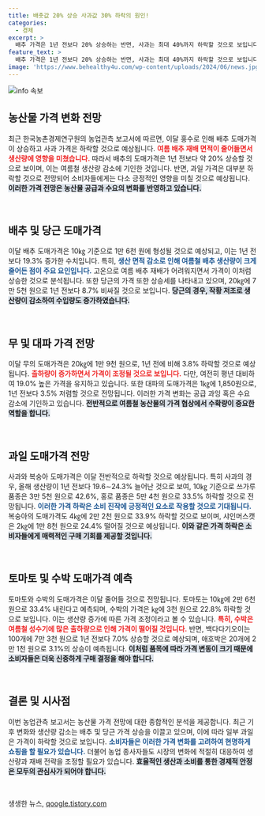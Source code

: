```yaml
---
title: 배춧값 20% 상승 사과값 30% 하락의 원인!
categories:
  - 경제
excerpt: >
  배추 가격은 1년 전보다 20% 상승하는 반면, 사과는 최대 40%까지 하락할 것으로 보입니다! 농작물 가격 변화의 비밀, 지금 바로 확인하세요!
feature_text: >
  배추 가격은 1년 전보다 20% 상승하는 반면, 사과는 최대 40%까지 하락할 것으로 보입니다! 농작물 가격 변화의 비밀, 지금 바로 확인하세요!
image: 'https://www.behealthy4u.com/wp-content/uploads/2024/06/news.jpg'
---
```


<p><img src="https://www.behealthy4u.com/wp-content/uploads/2024/06/news.jpg" alt="info 속보" /></p>

<h2 data-ke-size="size26">농산물 가격 변화 전망</h2>

<p data-ke-size="size16">최근 한국농촌경제연구원의 농업관측 보고서에 따르면, 이달 홍수로 인해 배추 도매가격이 상승하고 사과 가격은 하락할 것으로 예상됩니다. <b><span style="color: #ee2323;">여름 배추 재배 면적이 줄어들면서 생산량에 영향을 미쳤습니다.</span></b> 따라서 배추의 도매가격은 1년 전보다 약 20% 상승할 것으로 보이며, 이는 여름철 생산량 감소에 기인한 것입니다. 반면, 과일 가격은 대부분 하락할 것으로 전망되어 소비자들에게는 다소 긍정적인 영향을 미칠 것으로 예상됩니다. <b><span style="background-color: #21538527;">이러한 가격 전망은 농산물 공급과 수요의 변화를 반영하고 있습니다.</span></b></p>

<p data-ke-size="size16">&nbsp;</p>

<h2 data-ke-size="size26">배추 및 당근 도매가격</h2>

<p data-ke-size="size16">이달 배추 도매가격은 10㎏ 기준으로 1만 6천 원에 형성될 것으로 예상되고, 이는 1년 전보다 19.3% 증가한 수치입니다. 특히, <b><span style="color: #1a5490;">생산 면적 감소로 인해 여름철 배추 생산량이 크게 줄어든 점이 주요 요인입니다.</span></b> 고온으로 여름 배추 재배가 어려워지면서 가격이 이처럼 상승한 것으로 분석됩니다. 또한 당근의 가격 또한 상승세를 나타내고 있으며, 20㎏에 7만 5천 원으로 1년 전보다 8.7% 비싸질 것으로 보입니다. <b><span style="background-color: #21538527;">당근의 경우, 작황 저조로 생산량이 감소하여 수입량도 증가하였습니다.</span></b></p>

<p data-ke-size="size16">&nbsp;</p>

<h2 data-ke-size="size26">무 및 대파 가격 전망</h2>

<p data-ke-size="size16">이달 무의 도매가격은 20㎏에 1만 9천 원으로, 1년 전에 비해 3.8% 하락할 것으로 예상됩니다. <b><span style="color: #ee2323;">출하량이 증가하면서 가격이 조정될 것으로 보입니다.</span></b> 다만, 여전히 평년 대비하여 19.0% 높은 가격을 유지하고 있습니다. 또한 대파의 도매가격은 1㎏에 1,850원으로, 1년 전보다 3.5% 저렴할 것으로 전망됩니다. 이러한 가격 변화는 공급 과잉 혹은 수요 감소에 기인하고 있습니다. <b><span style="background-color: #21538527;">전반적으로 여름철 농산물의 가격 협상에서 수확량이 중요한 역할을 합니다.</span></b></p>

<p data-ke-size="size16">&nbsp;</p>

<h2 data-ke-size="size26">과일 도매가격 전망</h2>

<p data-ke-size="size16">사과와 복숭아 도매가격은 이달 전반적으로 하락할 것으로 예상됩니다. 특히 사과의 경우, 올해 생산량이 1년 전보다 19.6∼24.3% 늘어난 것으로 보여, 10㎏ 기준으로 쓰가루 품종은 3만 5천 원으로 42.6%, 홍로 품종은 5만 4천 원으로 33.5% 하락할 것으로 전망됩니다. <b><span style="color: #1a5490;">이러한 가격 하락은 소비 진작에 긍정적인 요소로 작용할 것으로 기대됩니다.</span></b> 복숭아의 도매가격도 4㎏에 2만 2천 원으로 33.9% 하락할 것으로 보이며, 샤인머스캣은 2㎏에 1만 8천 원으로 24.4% 떨어질 것으로 예상됩니다. <b><span style="background-color: #21538527;">이와 같은 가격 하락은 소비자들에게 매력적인 구매 기회를 제공할 것입니다.</span></b></p>

<p data-ke-size="size16">&nbsp;</p>

<h2 data-ke-size="size26">토마토 및 수박 도매가격 예측</h2>

<p data-ke-size="size16">토마토와 수박의 도매가격은 이달 줄어들 것으로 전망됩니다. 토마토는 10㎏에 2만 6천 원으로 33.4% 내린다고 예측되며, 수박의 가격은 ㎏에 3천 원으로 22.8% 하락할 것으로 보입니다. 이는 생산량 증가에 따른 가격 조정이라고 볼 수 있습니다. <b><span style="color: #ee2323;">특히, 수박은 여름철 성수기에 많은 출하량으로 인해 가격이 떨어질 것입니다.</span></b> 반면, 백다다기오이는 100개에 7만 3천 원으로 1년 전보다 7.0% 상승할 것으로 예상되며, 애호박은 20개에 2만 1천 원으로 3.1%의 상승이 예측됩니다. <b><span style="background-color: #21538527;">이처럼 품목에 따라 가격 변동이 크기 때문에 소비자들은 더욱 신중하게 구매 결정을 해야 합니다.</span></b></p>

<p data-ke-size="size16">&nbsp;</p>

<h2 data-ke-size="size26">결론 및 시사점</h2>

<p data-ke-size="size16">이번 농업관측 보고서는 농산물 가격 전망에 대한 종합적인 분석을 제공합니다. 최근 기후 변화와 생산량 감소는 배추 및 당근 가격 상승을 이끌고 있으며, 이에 따라 일부 과일은 가격이 하락할 것으로 보입니다. <b><span style="color: #1a5490;">소비자들은 이러한 가격 변화를 고려하여 현명하게 쇼핑을 할 필요가 있습니다.</span></b> 더불어 농업 종사자들도 시장의 변화에 적절히 대응하여 생산량과 재배 전략을 조정할 필요가 있습니다. <b><span style="background-color: #21538527;">효율적인 생산과 소비를 통한 경제적 안정은 모두의 관심사가 되어야 합니다.</span></b></p>

<p data-ke-size="size16">&nbsp;</p>
생생한 뉴스, <a href="https://qoogle.tistory.com" rel="dofollow">qoogle.tistory.com</a>


